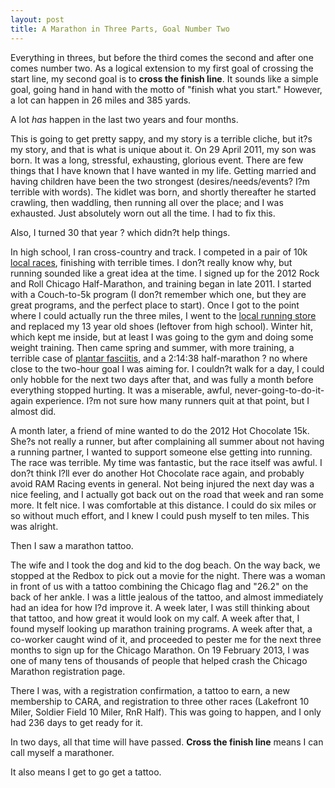 ```yaml
---
layout: post
title: A Marathon in Three Parts, Goal Number Two
---
```


Everything in threes, but before the third comes the second and after one comes number two. As a logical extension to my first
goal of crossing the start line, my second goal is to **cross the finish line**. It sounds like a simple goal, going hand in hand
with the motto of "finish what you start." However, a lot can happen in 26 miles and 385 yards.

A lot _has_ happen in the last two years and four months.

This is going to get pretty sappy, and my story is a terrible cliche, but it?s my story, and that is what is unique about it.
On 29 April 2011, my son was born. It was a long, stressful, exhausting, glorious event. There are few things that I have known
that I have wanted in my life. Getting married and having children have been the two strongest (desires/needs/events? I?m terrible with words).
The kidlet was born, and shortly thereafter he started crawling, then waddling, then running all over the place; and I was exhausted.
Just absolutely worn out all the time. I had to fix this.

Also, I turned 30 that year ? which didn?t help things.

In high school, I ran cross-country and track. I competed in a pair of 10k [local races](http://waucondaparks.org/wauconda-fest/wauconda-fest-5k-10k-race/),
finishing with terrible times. I don?t really know why, but running sounded like a great idea at the time. I signed up for the 2012 Rock and Roll Chicago
Half-Marathon, and training began in late 2011. I started with a Couch-to-5k program (I don?t remember which one, but they are great programs, and the
perfect place to start). Once I got to the point where I could actually run the three miles, I went to the [local running store](http://universalsole.com/) and replaced my 13 year
old shoes (leftover from high school). Winter hit, which kept me inside, but at least I was going to the gym and doing some weight training.
Then came spring and summer, with more training, a terrible case of [plantar fasciitis](http://en.wikipedia.org/wiki/Plantar_fasciitis), and a 2:14:38 half-marathon ? no where close to the
two-hour goal I was aiming for. I couldn?t walk for a day, I could only hobble for the next two days after that, and was fully a month
before everything stopped hurting. It was a miserable, awful, never-going-to-do-it-again experience. I?m not sure how many runners quit
at that point, but I almost did.

A month later, a friend of mine wanted to do the 2012 Hot Chocolate 15k. She?s not really a runner, but after complaining all summer
about not having a running partner, I wanted to support someone else getting into running. The race was terrible. My time was fantastic,
but the race itself was awful. I don?t think I?ll ever do another Hot Chocolate race again, and probably avoid RAM Racing events in general.
Not being injured the next day was a nice feeling, and I actually got back out on the road that week and ran some more. It felt nice. I was
comfortable at this distance. I could do six miles or so without much effort, and I knew I could push myself to ten miles. This was alright.

Then I saw a marathon tattoo.

The wife and I took the dog and kid to the dog beach. On the way back, we stopped at the Redbox to pick out a movie for the night. There
was a woman in front of us with a tattoo combining the Chicago flag and "26.2" on the back of her ankle. I was a little jealous of the
tattoo, and almost immediately had an idea for how I?d improve it. A week later, I was still thinking about that tattoo, and how great it
would look on my calf. A week after that, I found myself looking up marathon training programs. A week after that, a co-worker caught wind
of it, and proceeded to pester me for the next three months to sign up for the Chicago Marathon. On 19 February 2013, I was one of many tens
of thousands of people that helped crash the Chicago Marathon registration page.

There I was, with a registration confirmation, a tattoo to earn, a new membership to CARA, and registration to three other races (Lakefront
10 Miler, Soldier Field 10 Miler, RnR Half). This was going to happen, and I only had 236 days to get ready for it.

In two days, all that time will have passed. **Cross the finish line** means I can call myself a marathoner.

It also means I get to go get a tattoo.

